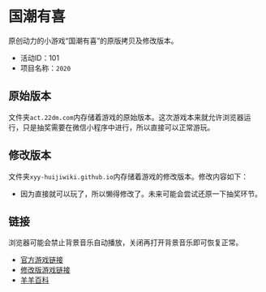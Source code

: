 # 国潮有喜
原创动力的小游戏“国潮有喜”的原版拷贝及修改版本。
- 活动ID：101
- 项目名称：`2020`

## 原始版本
文件夹`act.22dm.com`内存储着游戏的原始版本。这次游戏本来就允许浏览器运行，只是抽奖需要在微信小程序中进行，所以直接可以正常游玩。

## 修改版本
文件夹`xyy-huijiwiki.github.io`内存储着游戏的修改版本。修改内容如下：
- 因为直接就可以玩了，所以懒得修改了。未来可能会尝试还原一下抽奖环节。

## 链接
浏览器可能会禁止背景音乐自动播放，关闭再打开背景音乐即可恢复正常。
- [官方游戏链接](http://act.22dm.com/act/h5/2020)
- [修改版游戏链接](https://xyy-huijiwiki.github.io/22dm-act/xyy-huijiwiki.github.io/act/h5/2020/index.html)
- [羊羊百科](https://xyy.huijiwiki.com/wiki/国潮有喜)

